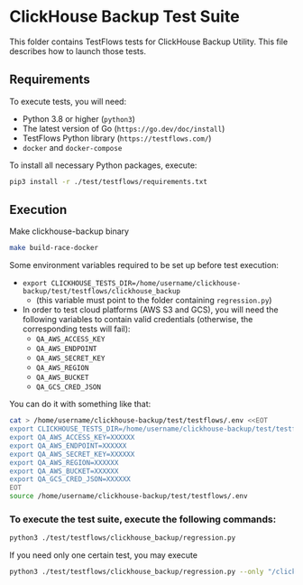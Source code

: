 # ClickHouse Backup Test Suite

This folder contains TestFlows tests for ClickHouse Backup Utility. This file describes how to launch those tests.

## Requirements

To execute tests, you will need:

* Python 3.8 or higher (`python3`)
* The latest version of Go (`https://go.dev/doc/install`)
* TestFlows Python library (`https://testflows.com/`)
* `docker` and `docker-compose`

To install all necessary Python packages, execute:
```bash
pip3 install -r ./test/testflows/requirements.txt
```

## Execution
Make clickhouse-backup binary
```bash
make build-race-docker
```

Some environment variables required to be set up before test execution:
* `export CLICKHOUSE_TESTS_DIR=/home/username/clickhouse-backup/test/testflows/clickhouse_backup`
  - (this variable must point to the folder containing `regression.py`)
* In order to test cloud platforms (AWS S3 and GCS), you will need the following variables to contain valid credentials (otherwise, the corresponding tests will fail):
  - `QA_AWS_ACCESS_KEY`
  - `QA_AWS_ENDPOINT`
  - `QA_AWS_SECRET_KEY`
  - `QA_AWS_REGION`
  - `QA_AWS_BUCKET`
  - `QA_GCS_CRED_JSON`

You can do it with something like that:

```bash
cat > /home/username/clickhouse-backup/test/testflows/.env <<EOT
export CLICKHOUSE_TESTS_DIR=/home/username/clickhouse-backup/test/testflows/clickhouse_backup
export QA_AWS_ACCESS_KEY=XXXXXX
export QA_AWS_ENDPOINT=XXXXXX
export QA_AWS_SECRET_KEY=XXXXXX
export QA_AWS_REGION=XXXXXX
export QA_AWS_BUCKET=XXXXXX
export QA_GCS_CRED_JSON=XXXXXX
EOT
source /home/username/clickhouse-backup/test/testflows/.env
```


### To execute the test suite, execute the following commands:

```bash
python3 ./test/testflows/clickhouse_backup/regression.py
```

If you need only one certain test, you may execute

```bash
python3 ./test/testflows/clickhouse_backup/regression.py --only "/clickhouse backup/path to test/"
```
